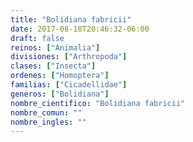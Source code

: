 ```yaml
---
title: "Bolidiana fabricii"
date: 2017-08-18T20:46:32-06:00
draft: false
reinos: ["Animalia"]
divisiones: ["Arthropoda"]
clases: ["Insecta"]
ordenes: ["Homoptera"]
familias: ["Cicadellidae"]
generos: ["Bolidiana"]
nombre_cientifico: "Bolidiana fabricii"
nombre_comun: ""
nombre_ingles: ""
---
```

